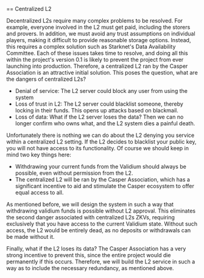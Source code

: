 == Centralized L2

Decentralized L2s require many complex problems to be resolved. For example, everyone involved in the L2 must get paid, including the storers and provers. In addition, we must avoid any trust assumptions on individual players, making it difficult to provide reasonable storage options. Instead, this requires a complex solution such as Starknet's Data Availability Committee. Each of these issues takes time to resolve, and doing all this within the project's version 0.1 is likely to prevent the project from ever launching into production. Therefore, a centralized L2 ran by the Casper Association is an attractive initial solution. This poses the question, what are the dangers of centralized L2s?
- Denial of service: The L2 server could block any user from using the system
- Loss of trust in L2: The L2 server could blacklist someone, thereby locking in their funds. This opens up attacks based on blackmail.
- Loss of data: What if the L2 server loses the data? Then we can no longer confirm who owns what, and the L2 system dies a painful death.

Unfortunately there is nothing we can do about the L2 denying you service within a centralized L2 setting. If the L2 decides to blacklist your public key, you will not have access to its functionality. Of course we should keep in mind two key things here:
+ Withdrawing your current funds from the Validium should always be possible, even without permission from the L2.
+ The centralized L2 will be ran by the Casper Association, which has a significant incentive to aid and stimulate the Casper ecosystem to offer equal access to all.

As mentioned before, we will design the system in such a way that withdrawing validium funds is possible without L2 approval. This eliminates the second danger associated with centralized L2s ZKVs, requiring exclusively that you have access to the current Validium state. Without such access, the L2 would be entirely dead, as no deposits or withdrawals can be made without it.

Finally, what if the L2 loses its data? The Casper Association has a very strong incentive to prevent this, since the entire project would die permanently if this occurs. Therefore, we will build the L2 service in such a way as to include the necessary redundancy, as mentioned above.



